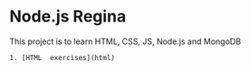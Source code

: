 # Node.js Regina

This project is to learn HTML, CSS, JS, Node.js and MongoDB

	1. [HTML  exercises](html)
